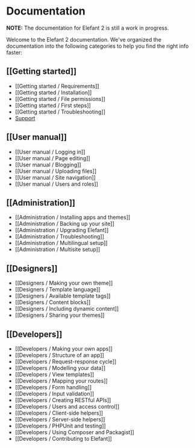 # Documentation

**NOTE:** The documentation for Elefant 2 is still a work in progress.

Welcome to the Elefant 2 documentation. We've organized the documentation
into the following categories to help you find the right info faster:

## [[Getting started]]

* [[Getting started / Requirements]]
* [[Getting started / Installation]]
* [[Getting started / File permissions]]
* [[Getting started / First steps]]
* [[Getting started / Troubleshooting]]
* [Support](/forum/)

## [[User manual]]

* [[User manual / Logging in]]
* [[User manual / Page editing]]
* [[User manual / Blogging]]
* [[User manual / Uploading files]]
* [[User manual / Site navigation]]
* [[User manual / Users and roles]]

## [[Administration]]

* [[Administration / Installing apps and themes]]
* [[Administration / Backing up your site]]
* [[Administration / Upgrading Elefant]]
* [[Administration / Troubleshooting]]
* [[Administration / Multilingual setup]]
* [[Administration / Multisite setup]]

## [[Designers]]

* [[Designers / Making your own theme]]
* [[Designers / Template language]]
* [[Designers / Available template tags]]
* [[Designers / Content blocks]]
* [[Designers / Including dynamic content]]
* [[Designers / Sharing your themes]]

## [[Developers]]

* [[Developers / Making your own apps]]
* [[Developers / Structure of an app]]
* [[Developers / Request-response cycle]]
* [[Developers / Modelling your data]]
* [[Developers / View templates]]
* [[Developers / Mapping your routes]]
* [[Developers / Form handling]]
* [[Developers / Input validation]]
* [[Developers / Creating RESTful APIs]]
* [[Developers / Users and access control]]
* [[Developers / Client-side helpers]]
* [[Developers / Server-side helpers]]
* [[Developers / PHPUnit and testing]]
* [[Developers / Using Composer and Packagist]]
* [[Developers / Contributing to Elefant]]
